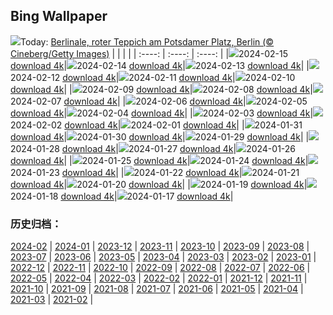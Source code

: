 ## Bing Wallpaper
![](https://global.bing.com/th?id=OHR.BerlinalePalast_DE-DE2536739383_UHD.jpg&w=1000)Today: [Berlinale, roter Teppich am Potsdamer Platz, Berlin (© Cineberg/Getty Images)](https://global.bing.com/th?id=OHR.BerlinalePalast_DE-DE2536739383_UHD.jpg)
|      |      |      |
| :----: | :----: | :----: |
|![](https://global.bing.com/th?id=OHR.BerlinalePalast_DE-DE2536739383_UHD.jpg&pid=hp&w=384&h=216&rs=1&c=4)2024-02-15 [download 4k](https://global.bing.com/th?id=OHR.BerlinalePalast_DE-DE2536739383_UHD.jpg)|![](https://global.bing.com/th?id=OHR.BowingCrane_DE-DE6578691031_UHD.jpg&pid=hp&w=384&h=216&rs=1&c=4)2024-02-14 [download 4k](https://global.bing.com/th?id=OHR.BowingCrane_DE-DE6578691031_UHD.jpg)|![](https://global.bing.com/th?id=OHR.MarignyBeads_DE-DE5830440814_UHD.jpg&pid=hp&w=384&h=216&rs=1&c=4)2024-02-13 [download 4k](https://global.bing.com/th?id=OHR.MarignyBeads_DE-DE5830440814_UHD.jpg)|
|![](https://global.bing.com/th?id=OHR.GiantTortoise_DE-DE4591798432_UHD.jpg&pid=hp&w=384&h=216&rs=1&c=4)2024-02-12 [download 4k](https://global.bing.com/th?id=OHR.GiantTortoise_DE-DE4591798432_UHD.jpg)|![](https://global.bing.com/th?id=OHR.FolegandrosGreece_DE-DE3993128464_UHD.jpg&pid=hp&w=384&h=216&rs=1&c=4)2024-02-11 [download 4k](https://global.bing.com/th?id=OHR.FolegandrosGreece_DE-DE3993128464_UHD.jpg)|![](https://global.bing.com/th?id=OHR.ChinaDragon_DE-DE3426075443_UHD.jpg&pid=hp&w=384&h=216&rs=1&c=4)2024-02-10 [download 4k](https://global.bing.com/th?id=OHR.ChinaDragon_DE-DE3426075443_UHD.jpg)|
|![](https://global.bing.com/th?id=OHR.PegadungRocks_DE-DE2295980114_UHD.jpg&pid=hp&w=384&h=216&rs=1&c=4)2024-02-09 [download 4k](https://global.bing.com/th?id=OHR.PegadungRocks_DE-DE2295980114_UHD.jpg)|![](https://global.bing.com/th?id=OHR.MtHoodOregon_DE-DE1892795022_UHD.jpg&pid=hp&w=384&h=216&rs=1&c=4)2024-02-08 [download 4k](https://global.bing.com/th?id=OHR.MtHoodOregon_DE-DE1892795022_UHD.jpg)|![](https://global.bing.com/th?id=OHR.StJamesPool_DE-DE1729086692_UHD.jpg&pid=hp&w=384&h=216&rs=1&c=4)2024-02-07 [download 4k](https://global.bing.com/th?id=OHR.StJamesPool_DE-DE1729086692_UHD.jpg)|
|![](https://global.bing.com/th?id=OHR.LakeTahoeRock_DE-DE1626232597_UHD.jpg&pid=hp&w=384&h=216&rs=1&c=4)2024-02-06 [download 4k](https://global.bing.com/th?id=OHR.LakeTahoeRock_DE-DE1626232597_UHD.jpg)|![](https://global.bing.com/th?id=OHR.MunichOperaHouse_DE-DE1491407214_UHD.jpg&pid=hp&w=384&h=216&rs=1&c=4)2024-02-05 [download 4k](https://global.bing.com/th?id=OHR.MunichOperaHouse_DE-DE1491407214_UHD.jpg)|![](https://global.bing.com/th?id=OHR.DevetashkaCave_DE-DE0726583850_UHD.jpg&pid=hp&w=384&h=216&rs=1&c=4)2024-02-04 [download 4k](https://global.bing.com/th?id=OHR.DevetashkaCave_DE-DE0726583850_UHD.jpg)|
|![](https://global.bing.com/th?id=OHR.VeniceCarnival_DE-DE9873730280_UHD.jpg&pid=hp&w=384&h=216&rs=1&c=4)2024-02-03 [download 4k](https://global.bing.com/th?id=OHR.VeniceCarnival_DE-DE9873730280_UHD.jpg)|![](https://global.bing.com/th?id=OHR.AlpineMarmot_DE-DE8110603230_UHD.jpg&pid=hp&w=384&h=216&rs=1&c=4)2024-02-02 [download 4k](https://global.bing.com/th?id=OHR.AlpineMarmot_DE-DE8110603230_UHD.jpg)|![](https://global.bing.com/th?id=OHR.HalbinselJasmund_DE-DE8684103043_UHD.jpg&pid=hp&w=384&h=216&rs=1&c=4)2024-02-01 [download 4k](https://global.bing.com/th?id=OHR.HalbinselJasmund_DE-DE8684103043_UHD.jpg)|
|![](https://global.bing.com/th?id=OHR.ZebraMother_DE-DE8530297892_UHD.jpg&pid=hp&w=384&h=216&rs=1&c=4)2024-01-31 [download 4k](https://global.bing.com/th?id=OHR.ZebraMother_DE-DE8530297892_UHD.jpg)|![](https://global.bing.com/th?id=OHR.AlbaceteSpain_DE-DE8393270432_UHD.jpg&pid=hp&w=384&h=216&rs=1&c=4)2024-01-30 [download 4k](https://global.bing.com/th?id=OHR.AlbaceteSpain_DE-DE8393270432_UHD.jpg)|![](https://global.bing.com/th?id=OHR.GollingerFalls_DE-DE0072333494_UHD.jpg&pid=hp&w=384&h=216&rs=1&c=4)2024-01-29 [download 4k](https://global.bing.com/th?id=OHR.GollingerFalls_DE-DE0072333494_UHD.jpg)|
|![](https://global.bing.com/th?id=OHR.ChannelOutback_DE-DE2211262112_UHD.jpg&pid=hp&w=384&h=216&rs=1&c=4)2024-01-28 [download 4k](https://global.bing.com/th?id=OHR.ChannelOutback_DE-DE2211262112_UHD.jpg)|![](https://global.bing.com/th?id=OHR.WinterCarnival_DE-DE2266431187_UHD.jpg&pid=hp&w=384&h=216&rs=1&c=4)2024-01-27 [download 4k](https://global.bing.com/th?id=OHR.WinterCarnival_DE-DE2266431187_UHD.jpg)|![](https://global.bing.com/th?id=OHR.HawkOwl_DE-DE8185827416_UHD.jpg&pid=hp&w=384&h=216&rs=1&c=4)2024-01-26 [download 4k](https://global.bing.com/th?id=OHR.HawkOwl_DE-DE8185827416_UHD.jpg)|
|![](https://global.bing.com/th?id=OHR.DwynwensDay_DE-DE3164731658_UHD.jpg&pid=hp&w=384&h=216&rs=1&c=4)2024-01-25 [download 4k](https://global.bing.com/th?id=OHR.DwynwensDay_DE-DE3164731658_UHD.jpg)|![](https://global.bing.com/th?id=OHR.IcelandBeach_DE-DE2839387359_UHD.jpg&pid=hp&w=384&h=216&rs=1&c=4)2024-01-24 [download 4k](https://global.bing.com/th?id=OHR.IcelandBeach_DE-DE2839387359_UHD.jpg)|![](https://global.bing.com/th?id=OHR.MaldivesAtolls_DE-DE0846925099_UHD.jpg&pid=hp&w=384&h=216&rs=1&c=4)2024-01-23 [download 4k](https://global.bing.com/th?id=OHR.MaldivesAtolls_DE-DE0846925099_UHD.jpg)|
|![](https://global.bing.com/th?id=OHR.RenanusBridge_DE-DE1445260424_UHD.jpg&pid=hp&w=384&h=216&rs=1&c=4)2024-01-22 [download 4k](https://global.bing.com/th?id=OHR.RenanusBridge_DE-DE1445260424_UHD.jpg)|![](https://global.bing.com/th?id=OHR.SquirrelNetherlands_DE-DE9549410470_UHD.jpg&pid=hp&w=384&h=216&rs=1&c=4)2024-01-21 [download 4k](https://global.bing.com/th?id=OHR.SquirrelNetherlands_DE-DE9549410470_UHD.jpg)|![](https://global.bing.com/th?id=OHR.MacaroniPenguins_DE-DE9243593440_UHD.jpg&pid=hp&w=384&h=216&rs=1&c=4)2024-01-20 [download 4k](https://global.bing.com/th?id=OHR.MacaroniPenguins_DE-DE9243593440_UHD.jpg)|
|![](https://global.bing.com/th?id=OHR.PlitviceWinter_DE-DE4628468125_UHD.jpg&pid=hp&w=384&h=216&rs=1&c=4)2024-01-19 [download 4k](https://global.bing.com/th?id=OHR.PlitviceWinter_DE-DE4628468125_UHD.jpg)|![](https://global.bing.com/th?id=OHR.ParisBridge_DE-DE4033680304_UHD.jpg&pid=hp&w=384&h=216&rs=1&c=4)2024-01-18 [download 4k](https://global.bing.com/th?id=OHR.ParisBridge_DE-DE4033680304_UHD.jpg)|![](https://global.bing.com/th?id=OHR.SleepyWolf_DE-DE6606781162_UHD.jpg&pid=hp&w=384&h=216&rs=1&c=4)2024-01-17 [download 4k](https://global.bing.com/th?id=OHR.SleepyWolf_DE-DE6606781162_UHD.jpg)|

### 历史归档：
[2024-02](https://github.com/niumoo/bing-wallpaper/tree/main/picture/2024-02/) | [2024-01](https://github.com/niumoo/bing-wallpaper/tree/main/picture/2024-01/) | [2023-12](https://github.com/niumoo/bing-wallpaper/tree/main/picture/2023-12/) | [2023-11](https://github.com/niumoo/bing-wallpaper/tree/main/picture/2023-11/) | [2023-10](https://github.com/niumoo/bing-wallpaper/tree/main/picture/2023-10/) | [2023-09](https://github.com/niumoo/bing-wallpaper/tree/main/picture/2023-09/) | [2023-08](https://github.com/niumoo/bing-wallpaper/tree/main/picture/2023-08/) | [2023-07](https://github.com/niumoo/bing-wallpaper/tree/main/picture/2023-07/) | 
[2023-06](https://github.com/niumoo/bing-wallpaper/tree/main/picture/2023-06/) | [2023-05](https://github.com/niumoo/bing-wallpaper/tree/main/picture/2023-05/) | [2023-04](https://github.com/niumoo/bing-wallpaper/tree/main/picture/2023-04/) | [2023-03](https://github.com/niumoo/bing-wallpaper/tree/main/picture/2023-03/) | [2023-02](https://github.com/niumoo/bing-wallpaper/tree/main/picture/2023-02/) | [2023-01](https://github.com/niumoo/bing-wallpaper/tree/main/picture/2023-01/) | [2022-12](https://github.com/niumoo/bing-wallpaper/tree/main/picture/2022-12/) | [2022-11](https://github.com/niumoo/bing-wallpaper/tree/main/picture/2022-11/) | 
[2022-10](https://github.com/niumoo/bing-wallpaper/tree/main/picture/2022-10/) | [2022-09](https://github.com/niumoo/bing-wallpaper/tree/main/picture/2022-09/) | [2022-08](https://github.com/niumoo/bing-wallpaper/tree/main/picture/2022-08/) | [2022-07](https://github.com/niumoo/bing-wallpaper/tree/main/picture/2022-07/) | [2022-06](https://github.com/niumoo/bing-wallpaper/tree/main/picture/2022-06/) | [2022-05](https://github.com/niumoo/bing-wallpaper/tree/main/picture/2022-05/) | [2022-04](https://github.com/niumoo/bing-wallpaper/tree/main/picture/2022-04/) | [2022-03](https://github.com/niumoo/bing-wallpaper/tree/main/picture/2022-03/) | 
[2022-02](https://github.com/niumoo/bing-wallpaper/tree/main/picture/2022-02/) | [2022-01](https://github.com/niumoo/bing-wallpaper/tree/main/picture/2022-01/) | [2021-12](https://github.com/niumoo/bing-wallpaper/tree/main/picture/2021-12/) | [2021-11](https://github.com/niumoo/bing-wallpaper/tree/main/picture/2021-11/) | [2021-10](https://github.com/niumoo/bing-wallpaper/tree/main/picture/2021-10/) | [2021-09](https://github.com/niumoo/bing-wallpaper/tree/main/picture/2021-09/) | [2021-08](https://github.com/niumoo/bing-wallpaper/tree/main/picture/2021-08/) | [2021-07](https://github.com/niumoo/bing-wallpaper/tree/main/picture/2021-07/) | 
[2021-06](https://github.com/niumoo/bing-wallpaper/tree/main/picture/2021-06/) | [2021-05](https://github.com/niumoo/bing-wallpaper/tree/main/picture/2021-05/) | [2021-04](https://github.com/niumoo/bing-wallpaper/tree/main/picture/2021-04/) | [2021-03](https://github.com/niumoo/bing-wallpaper/tree/main/picture/2021-03/) | [2021-02](https://github.com/niumoo/bing-wallpaper/tree/main/picture/2021-02/) | 